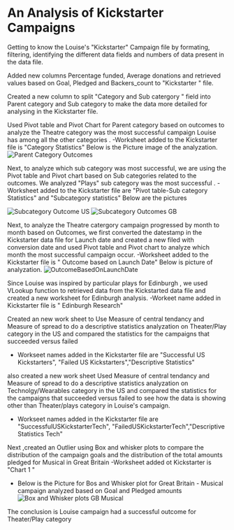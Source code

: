 # An Analysis of Kickstarter Campaigns 
Getting to know the Louise's "Kickstarter" Campaign file by formating, filtering, identifying the different data fields and numbers of data present in the data file.

Added new columns Percentage funded, Average donations and retrieved values based on Goal, Pledged and Backers_count to "Kickstarter " file.

Created a new  column to split "Category and Sub catergory " field into Parent category and Sub category to make the data more detailed for analysing in the Kickstarter file.

Used Pivot table and Pivot Chart for Parent category based on outcomes to analyze the Theatre category was the  most successful campaign Louise has among all the other categories . 
-Worksheet added to the Kickstarter file is "Category Statistics"
Below is the Picture image of the analyzation.
![Parent Category Outcomes](https://user-images.githubusercontent.com/93801581/147291012-a82957e2-173a-4955-bbf8-e3b2e39acbf7.png)

Next, to analyze which sub category was most successful, we are using the Pivot table and Pivot chart based on Sub categories related to the outcomes. We analyzed "Plays" sub category was the most successful .
-Worksheet added to the Kickstarter file are "Pivot table-Sub category Statistics" and "Subcategory statistics"
Below are the pictures

![Subcategory Outcome US](https://user-images.githubusercontent.com/93801581/147291579-2e5cfb0c-d2c0-4d96-8705-00090f9f50e1.png)
![Subcategory Outcomes GB](https://user-images.githubusercontent.com/93801581/147291581-18d6b8bd-6fd8-4663-8cf4-e3ea5bdb4828.png)

Next,  to analyze the Theatre catergory campaign progressed by month to month based on Outcomes, we first converted the datestamp in the Kickstarter  data file for Launch date  and created a new filed with conversion date and used Pivot table and Pivot chart to analyze which month  the most successful campaign occur. 
-Worksheet added to the Kickstarter file is " Outcome based on Launch Date"
Below is picture of analyzation. 
![OutcomeBasedOnLaunchDate](https://user-images.githubusercontent.com/93801581/147292454-e8b01c19-7d98-4a62-89cb-b1668fadf8e9.png)

Since Louise was inspired by particular plays for Edinburgh , we used VLookup function to retrieved data  from the Kickstarted data file  and created a new worksheet for Edinburgh analysis. 
-Workeet  name added in Kickstarter file is " Edinburgh Research"  

Created an new work sheet to  Use Measure of central tendancy and Measure of spread to do a descriptive statistics analyzation on Theater/Play category in the US and compared the statistics for the campaigns that succeeded versus failed   
- Workseet names added in the Kickstarter file are "Successful US Kickstarters", "Failed US Kickstarters","Descriptive Statistics"

also created a new work sheet  Used Measure of central tendancy and Measure of spread to do a descriptive statistics analyzation on Technolgy/Wearables category in the US and compared the statistics for the campaigns that succeeded versus failed to see how the data is showing other than Theater/plays category in Louise's campaign.
- Workseet names added in the Kickstarter file are "SuccessfulUSKickstarterTech", "FailedUSKickstarterTech","Descriptive Statistics Tech"

Next ,created an Outlier using Box and whisker plots to compare the distribution of the campaign goals and the distribution of the total amounts pledged for Musical in Great Britain
-Worksheet added ot Kickstarter is "Chart 1 " 
- Below is the Picture for Bos and Whisker plot for Great Britain - Musical campaign analyzed based on Goal and Pledged amounts
![Box and Whisker plots GB Musical](https://user-images.githubusercontent.com/93801581/147299213-9a4a6a1e-00ae-4c01-812d-cbf3d023e2b1.png)

The conclusion is Louise campaign had a successful outcome for Theater/Play category 
